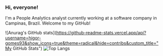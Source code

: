 ### Hi, everyone!

I'm a People Analytics analyst currently working at a software company in Campinas, Brazil. Welcome to my GitHub!


![Anurag's GitHub stats](https://github-readme-stats.vercel.app/api?username=higor-gomes93&show_icons=true&theme=radical&hide=contribs&custom_title="My GitHub Stats")
![Top Langs](https://github-readme-stats.vercel.app/api/top-langs/?username=higor-gomes93&layout=compact&theme=radical)

